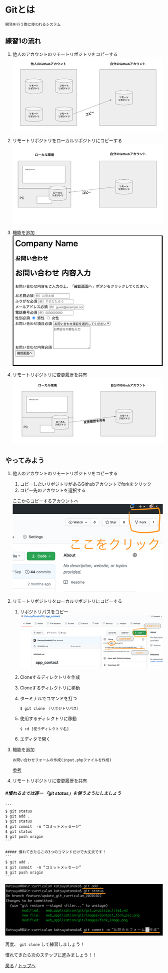 # Gitとは

    開発を行う際に使われるシステム

## 練習1の流れ

1. 他人のアカウントのリモートリポジトリをコピーする
![git fork イメージ図](images/fork_image.png)

1. リモートリポジトリをローカルリポジトリにコピーする
![git clone イメージ図](images/clone_image.png)

1. 機能を追加
![お問い合わせフォーム画像](images/contact_form_pic.png)

1. リモートリポジトリに変更履歴を共有
![git push イメージ図](images/push_image.png)

## やってみよう

1. 他人のアカウントのリモートリポジトリをコピーする

    1. コピーしたいリポジトリがあるGithubアカウントでforkをクリック
    1. コピー先のアカウントを選択する

    [ここからコピーするアカウントへ](https://github.com/KatsuyaTanaka95/app_contact/commit/ee4a5ee0b104b06a82434d874fc9c00b1b008111)
    ![git fork 手順](images/fork_github.png)

1. リモートリポジトリをローカルリポジトリにコピーする

    1. リポジトリパスをコピー
        ![repository pass の取得方法](images/get_repository_pass.png)
    2. Cloneするディレクトリを作成
    3. Cloneするディレクトリに移動
    4. ターミナルでコマンドを打つ

        ```bash
        $ git clone ［リポジトリパス］
        ```

    5. 使用するディレクトリに移動

        ```
        $ cd [使うディレクトリ名]
        ```
    
    6. エディタで開く

        

1. 機能を追加
    ```
    お問い合わせフォームの作成(input.phpファイルを作成)
    ```
    [参考](/web_application/app_php/app_contact_form_php_formac.md) 

1. リモートリポジトリに変更履歴を共有
##### #慣れるまでは逐一 「git status」を使うようにしましょう
    ```
    $ git status
    $ git add .   
    $ git status
    $ git commit  -m “コミットメッセージ”
    $ git status
    $ git push origin
    ```

    ##### 慣れてきたらこの3つのコマンドだけで大丈夫です！
    ```
    $ git add .   
    $ git commit  -m “コミットメッセージ”
    $ git push origin
    ```
![リモートリポジトリに変更履歴を共有方法](images/git_push.png)

再度、 `git clone` して練習しましょう！

慣れてきたら次のステップに進みましょう！！

[戻る](/web_application/index.md) /
[トップへ](/README.md)